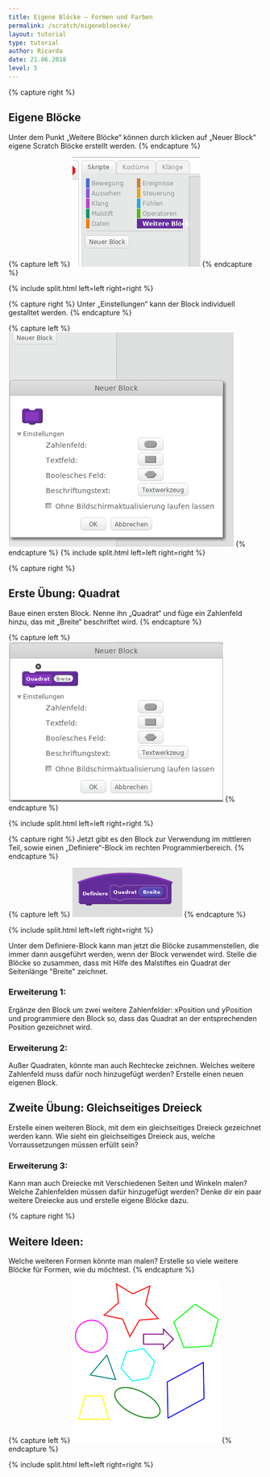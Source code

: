 ```yaml
---
title: Eigene Blöcke – Formen und Farben
permalink: /scratch/eigenebloecke/
layout: tutorial
type: tutorial
author: Ricarda
date: 21.06.2018
level: 5
---
```


{% capture right %}
## Eigene Blöcke

Unter dem Punkt „Weitere Blöcke“ können durch klicken auf „Neuer Block“ eigene Scratch Blöcke erstellt werden. 
{% endcapture %}

{% capture left %}
![Übersicht](ubersicht.png)
{% endcapture %}

{% include split.html left=left right=right %}

{% capture right %}
Unter „Einstellungen“ kann der Block individuell gestalltet werden. 
{% endcapture %}

{% capture left %}
![Einstellungen](einstellungen.png)
{% endcapture %}
{% include split.html left=left right=right %}

{% capture right %}
## Erste Übung: Quadrat

Baue einen ersten Block. Nenne ihn „Quadrat“ und füge ein Zahlenfeld hinzu, das mit „Breite“ beschriftet wird. 
{% endcapture %}

{% capture left %}
![Beispiel](beispiel.png)
{% endcapture %}

{% include split.html left=left right=right %}

{% capture right %}
Jetzt gibt es den Block zur Verwendung im mittleren Teil, sowie einen „Definiere“-Block im rechten Programmierbereich.
{% endcapture %}

{% capture left %}
![Definiere-Block](block.png)
{% endcapture %}

{% include split.html left=left right=right %}

Unter dem Definiere-Block kann man jetzt die Blöcke zusammenstellen, die immer dann ausgeführt werden, wenn der Block verwendet wird.
Stelle die Blöcke so zusammen, dass mit Hilfe des Malstiftes ein Quadrat der Seitenlänge "Breite" zeichnet.

### Erweiterung 1:

Ergänze den Block um zwei weitere Zahlenfelder: xPosition und yPosition und programmiere den Block so, dass das Quadrat an der entsprechenden Position gezeichnet wird.

### Erweiterung 2:

Außer Quadraten, könnte man auch Rechtecke zeichnen. Welches weitere Zahlenfeld muss dafür noch hinzugefügt werden? Erstelle einen neuen eigenen Block.

## Zweite Übung: Gleichseitiges Dreieck

Erstelle einen weiteren Block, mit dem ein gleichseitiges Dreieck gezeichnet werden kann. Wie sieht ein gleichseitiges Dreieck aus, welche Vorraussetzungen müssen erfüllt sein?

### Erweiterung 3:

Kann man auch Dreiecke mit Verschiedenen Seiten und Winkeln malen? Welche Zahlenfelden müssen dafür hinzugefügt werden?
Denke dir ein paar weitere Dreiecke aus und erstelle eigene Blöcke dazu.

{% capture right %}
## Weitere Ideen:

Welche weiteren Formen könnte man malen? Erstelle so viele weitere Blöcke für Formen, wie du möchtest. 
{% endcapture %}

{% capture left %}
![Formen](formen.png)
{% endcapture %}

{% include split.html left=left right=right %}
